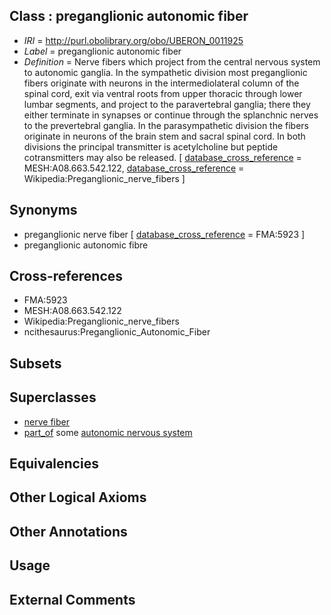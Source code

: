 
## Class : preganglionic autonomic fiber

 * *IRI* = http://purl.obolibrary.org/obo/UBERON_0011925
 * *Label* = preganglionic autonomic fiber
 * *Definition* = Nerve fibers which project from the central nervous system to autonomic ganglia. In the sympathetic division most preganglionic fibers originate with neurons in the intermediolateral column of the spinal cord, exit via ventral roots from upper thoracic through lower lumbar segments, and project to the paravertebral ganglia; there they either terminate in synapses or continue through the splanchnic nerves to the prevertebral ganglia. In the parasympathetic division the fibers originate in neurons of the brain stem and sacral spinal cord. In both divisions the principal transmitter is acetylcholine but peptide cotransmitters may also be released. [ [database_cross_reference](../../ef/oboInOwl#hasDbXref.md) = MESH:A08.663.542.122, [database_cross_reference](../../ef/oboInOwl#hasDbXref.md) = Wikipedia:Preganglionic_nerve_fibers ]

## Synonyms

 * preganglionic nerve fiber [ [database_cross_reference](../../ef/oboInOwl#hasDbXref.md) = FMA:5923 ]
 * preganglionic autonomic fibre

## Cross-references

 * FMA:5923
 * MESH:A08.663.542.122
 * Wikipedia:Preganglionic_nerve_fibers
 * ncithesaurus:Preganglionic_Autonomic_Fiber

## Subsets


## Superclasses

 * [nerve fiber](../../UBERON/34/UBERON_0006134.md)
 * [part_of](../../BFO/50/BFO_0000050.md) some [autonomic nervous system](../../UBERON/10/UBERON_0002410.md)

## Equivalencies


## Other Logical Axioms


## Other Annotations


## Usage


## External Comments

